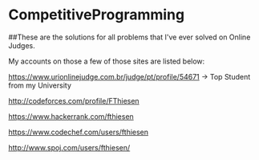 # CompetitiveProgramming

##These are the solutions for all problems that I've ever solved on Online Judges.



My accounts on those a few of those sites are listed below:

https://www.urionlinejudge.com.br/judge/pt/profile/54671 -> Top Student from my University

http://codeforces.com/profile/FThiesen

https://www.hackerrank.com/fthiesen

https://www.codechef.com/users/fthiesen

http://www.spoj.com/users/fthiesen/
